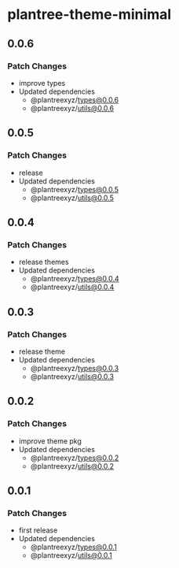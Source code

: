 # plantree-theme-minimal

## 0.0.6

### Patch Changes

- improve types
- Updated dependencies
  - @plantreexyz/types@0.0.6
  - @plantreexyz/utils@0.0.6

## 0.0.5

### Patch Changes

- release
- Updated dependencies
  - @plantreexyz/types@0.0.5
  - @plantreexyz/utils@0.0.5

## 0.0.4

### Patch Changes

- release themes
- Updated dependencies
  - @plantreexyz/types@0.0.4
  - @plantreexyz/utils@0.0.4

## 0.0.3

### Patch Changes

- release theme
- Updated dependencies
  - @plantreexyz/types@0.0.3
  - @plantreexyz/utils@0.0.3

## 0.0.2

### Patch Changes

- improve theme pkg
- Updated dependencies
  - @plantreexyz/types@0.0.2
  - @plantreexyz/utils@0.0.2

## 0.0.1

### Patch Changes

- first release
- Updated dependencies
  - @plantreexyz/types@0.0.1
  - @plantreexyz/utils@0.0.1
